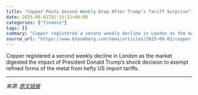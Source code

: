 ```yaml
---
title: "Copper Posts Second Weekly Drop After Trump’s Tariff Surprise"
date: 2025-08-01T01:15:21+08:00
categories: ["finance"]
tags: []
summary: "Copper registered a second weekly decline in London as the market digested the impact of President Donald Trump’s shock decision to exempt refined forms of the metal from hefty US import tariffs."
source_url: "https://www.bloomberg.com/news/articles/2025-08-01/copper-set-for-weekly-decline-after-trump-s-surprise-tariff-move"
---
```


Copper registered a second weekly decline in London as the market digested the impact of President Donald Trump’s shock decision to exempt refined forms of the metal from hefty US import tariffs.

---

*来源: [原文链接](https://www.bloomberg.com/news/articles/2025-08-01/copper-set-for-weekly-decline-after-trump-s-surprise-tariff-move)*
